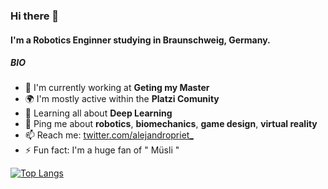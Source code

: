 ### Hi there 👋

#### I'm a Robotics Enginner studying in Braunschweig, Germany.

##### BIO

- 🏢 I'm currently working at **Geting my Master**
- 🌍 I'm mostly active within the **Platzi Comunity**
- 🌱 Learning all about **Deep Learning**
- 💬 Ping me about **robotics**, **biomechanics**, **game design**, **virtual reality**
- 📫 Reach me: [twitter.com/alejandropriet_](https://twitter.com/alejandropriet_)
- ⚡️ Fun fact: I'm a huge fan of " Müsli "



[![Top Langs](https://github-readme-stats.vercel.app/api/top-langs/?username=alejandro-priet&layout=compact)](https://github.com/alejandro-priet/github-readme-stats)


